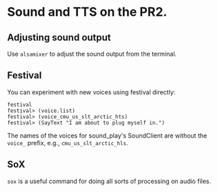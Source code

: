# Sound and TTS on the PR2.

## Adjusting sound output
Use `alsamixer` to adjust the sound output from the terminal.

## Festival
You can experiment with new voices using festival directly:
```
festival
festival> (voice.list)
festival> (voice_cmu_us_slt_arctic_hts)
festival> (SayText "I am about to plug myself in.")
```

The names of the voices for sound_play's SoundClient are without the `voice_` prefix, e.g., `cmu_us_slt_arctic_hls`.

## SoX
`sox` is a useful command for doing all sorts of processing on audio files.
